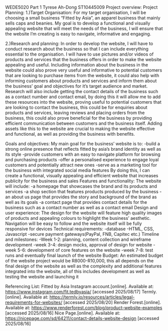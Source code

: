 WEDE5020 Part 1
Tyrese Ah-Dong ST10445009
Project overview:
Project Planning:
1.)Target Organisation:
For my target organisation, I will be choosing a small business “Fitted by Asia”, an apparel business that mainly sells caps and beanies.
My goal is to develop a functional and visually appealing website that will meet the needs of the business, I will ensure that the website I’m creating is easy to navigate, informative and engaging.

2.)Research and planning:
In order to develop the website, I will have to conduct research about the business so that I can include everything essential to the organisation. I will have to use pictures and/or videos of products and services that the business offers in order to make the website appealing and useful. Including information about the business in the website could also prove very useful and informative to potential customers that are looking to purchase items from the website, it could also help with informing customers about products and services and inform them about the business’ goal and objectives for it’s target audience and market. Research will also include getting the contact details of the business such as a contact number and contact email, by doing this it will allow me to add these resources into the website, proving useful to potential customers that are looking to contact the business, this could be for enquiries about products and services, leaving reviews and placing orders from the business, this could also prove beneficial for the business by providing efficient communication between customers and the business itself. Adding assets like this to the website are crucial to making the website effective and functional, as well as providing the business with benefits.

Goals and objectives:
My main goal for the business’ website is to:
-build a strong online presence that reflects fitted by asia’s brand identity as well as its style
-provide customers with an easy to navigate platform for browsing and purchasing products
-offer a personalised experience to engage loyal customers and potentially attract new ones
-serve as a marketing tool for the business with integrated social media features
By doing this, I can create a functional, visually appealing and efficient website that increases publicity for the business and sales
Features and functionality:
The website will include:
-a homepage that showcases the brand and its products and services
-a shop section that features products produced by the business
-an about us page that provides the story and background of the brand as well as its goals
-a contact page that provides contact details for the business such as a contact number as well as a contact email
Design and user experience:
The design for the website will feature high quality images of products and appealing colours to highlight the business’ aesthetic. Navigation will be easy to follow and the website itself will be fully responsive for devices
Technical requirements:
-database
-HTML, CSS, Javascript
-secure payment gateways(PayPal, FNB, Capitec etc.)
Timeline and milestones:
-Week 1-2: planning, content collection and wireframe development
-week 3-4: design mocks, approval of design for website
-week 5-6: development of core features on the website
-week 7-8: test runs and eventually final launch of the website
Budget:
An estimated budget of the website project would be R8000-R10,000, this all depends on the final design of the website as well as the complexity and additional features integrated into the website, all of this includes development as well as testing the website and launching it

Referencing List:
Fitted by Asia Instagram account.[online]. Available at: https://www.instagram.com/fit.tedbyasia/ [accessed 2025/08/17] 
Termly.[online]. Available at: https://termly.io/resources/articles/legal-requirements-for-websites/ [accessed 2025/08/20]
Render Forest.[online]. Available at: https://www.renderforest.com/blog/product-website-examples [accessed 2025/08/16]
Nice Page.[online]. Available at: https://nicepage.com/sd/64211/contact-details-website-design [accessed 2025/08/16]



